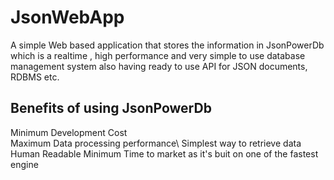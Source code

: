 # JsonWebApp
A simple Web based application that stores the information in JsonPowerDb which is a realtime , high performance and very simple to use database management system also having ready to use API for JSON documents, RDBMS etc. 
## Benefits of using JsonPowerDb
  Minimum Development Cost\
  Maximum Data processing performance\ 
  Simplest way to retrieve data 
  Human Readable
  Minimum Time to market as it's buit on one of the fastest engine
